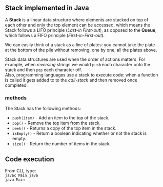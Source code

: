 ## Stack implemented in Java

A **Stack** is a linear data structure where elements are stacked on top of each other and 
only the top element can be accessed, which means the Stack follows a LIFO principle (*Last-in First-out*),
as opposed to the **Queue**, which follows a FIFO principle (*First-in-First-out*).

We can easily think of a stack as a line of plates: you cannot take the plate at the bottom
of the pile without removing, one by one, all the plates above.

Stack data structures are used when the order of actions matters. For example, when *reversing*
strings we would `push` each character onto the stack and then `pop` each character off.\
Also, programming languages use a stack to execute code: when a function is called it gets added to
to the *call-stack* and then removed once completed.

### methods
The Stack has the following methods:

- `push(item)` - Add an item to the top of the stack.
- `pop()` - Remove the top item from the stack.
- `peek()` - Returns a copy of the top item in the stack.
- `isEmpty()` - Return a boolean indicating whether or not the stack is empty.
- `size()` - Return the number of items in the stack.

## Code execution
From CLI, type:\
`javac Main.java`\
`java Main`
